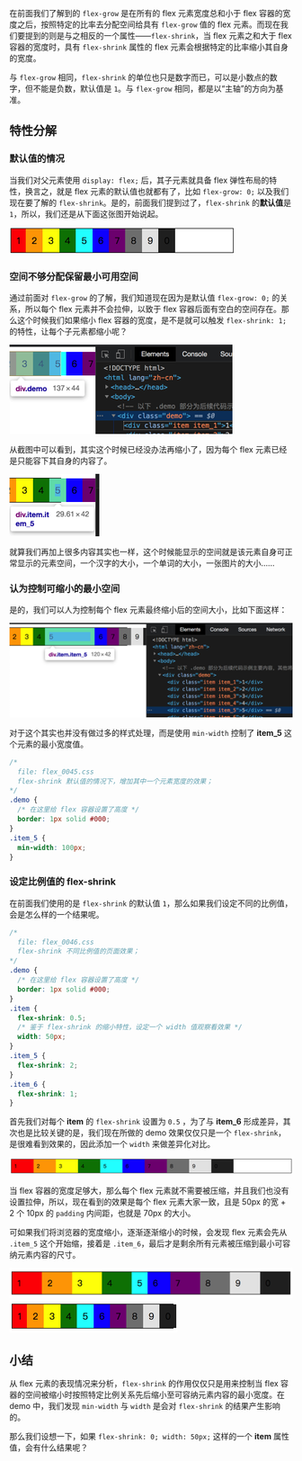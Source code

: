 在前面我们了解到的 `flex-grow` 是在所有的 flex 元素宽度总和小于 flex 容器的宽度之后，按照特定的比率去分配空间给具有 `flex-grow` 值的 flex 元素。而现在我们要提到的则是与之相反的一个属性——`flex-shrink`，当 flex 元素之和大于 flex 容器的宽度时，具有 `flex-shrink` 属性的 flex 元素会根据特定的比率缩小其自身的宽度。

与 `flex-grow` 相同，`flex-shrink` 的单位也只是数字而已，可以是小数点的数字，但不能是负数，默认值是 `1`。与 `flex-grow` 相同，都是以“主轴”的方向为基准。

## 特性分解

### 默认值的情况

当我们对父元素使用 `display: flex;` 后，其子元素就具备 flex 弹性布局的特性，换言之，就是 flex 元素的默认值也就都有了，比如 `flex-grow: 0;` 以及我们现在要了解的 `flex-shrink`。是的，前面我们提到过了，`flex-shrink` 的**默认值**是 `1`，所以，我们还是从下面这张图开始说起。

<img src="image/02-10-01.png" style="zoom:50%;" />



### 空间不够分配保留最小可用空间

通过前面对  `flex-grow` 的了解，我们知道现在因为是默认值 `flex-grow: 0;` 的关系，所以每个 flex 元素并不会拉伸，以致于 flex 容器后面有空白的空间存在。那么这个时候我们如果缩小 flex 容器的宽度，是不是就可以触发 `flex-shrink: 1;` 的特性，让每个子元素都缩小呢？

<img src="image/02-10-12.png" style="zoom:50%;" />

从截图中可以看到，其实这个时候已经没办法再缩小了，因为每个 flex 元素已经是只能容下其自身的内容了。

<img src="image/02-10-13.png" style="zoom:50%;" />

就算我们再加上很多内容其实也一样，这个时候能显示的空间就是该元素自身可正常显示的元素空间，一个汉字的大小，一个单词的大小，一张图片的大小……



### 认为控制可缩小的最小空间

是的，我们可以人为控制每个 flex 元素最终缩小后的空间大小，比如下面这样：

<img src="image/02-10-14.png" style="zoom:50%;" />

对于这个其实也并没有做过多的样式处理，而是使用 `min-width` 控制了 **item_5** 这个元素的最小宽度值。

```css
/* 
  file: flex_0045.css
  flex-shrink 默认值的情况下，增加其中一个元素宽度的效果；
*/
.demo {
  /* 在这里给 flex 容器设置了高度 */
  border: 1px solid #000;
}
.item_5 {
  min-width: 100px;
}
```



### 设定比例值的 flex-shrink

在前面我们使用的是 `flex-shrink` 的默认值 `1`，那么如果我们设定不同的比例值，会是怎么样的一个结果呢。

```css
/* 
  file: flex_0046.css
  flex-shrink 不同比例值的页面效果；
*/
.demo {
  /* 在这里给 flex 容器设置了高度 */
  border: 1px solid #000;
}
.item {
  flex-shrink: 0.5;
  /* 鉴于 flex-shrink 的缩小特性，设定一个 width 值观察看效果 */
  width: 50px;
}
.item_5 {
  flex-shrink: 2;
}
.item_6 {
  flex-shrink: 1;
}
```

首先我们对每个 **item** 的 `flex-shrink` 设置为 `0.5` ，为了与 **item_6** 形成差异，其次也是比较关键的是，我们现在所做的 demo 效果仅仅只是一个 `flex-shrink`，是很难看到效果的，因此添加一个 `width` 来做差异化对比。

<img src="image/02-10-15.png" style="zoom:50%;" />

当 flex 容器的宽度足够大，那么每个 flex 元素就不需要被压缩，并且我们也没有设置拉伸，所以，现在看到的效果是每个 flex 元素大家一致，且是 50px 的宽 + 2 个 10px 的 `padding` 内间距，也就是 70px 的大小。

可如果我们将浏览器的宽度缩小，逐渐逐渐缩小的时候，会发现 flex 元素会先从 `.item_5` 这个开始缩，接着是 `.item_6`，最后才是剩余所有元素被压缩到最小可容纳元素内容的尺寸。

<img src="image/02-10-16.png" style="zoom:50%;" />

<img src="image/02-10-17.png" style="zoom:50%;" />



## 小结

从 flex 元素的表现情况来分析，`flex-shrink` 的作用仅仅只是用来控制当 flex 容器的空间被缩小时按照特定比例关系先后缩小至可容纳元素内容的最小宽度。在 demo 中，我们发现 `min-width` 与 `width` 是会对 `flex-shrink` 的结果产生影响的。

那么我们设想一下，如果 `flex-shrink: 0; width: 50px;` 这样的一个 **item** 属性值，会有什么结果呢？

